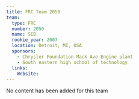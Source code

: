 ```yaml
---
title: FRC Team 2050
team:
  type: FRC
  number: 2050
  name: SEB
  rookie_year: 2007
  location: Detroit, MI, USA
  sponsors:
    - Chrysler Foundation Mack Ave Engine plant
    - South eastern high school of technology
  links:
    Website: 
---
```

No content has been added for this team